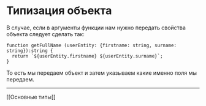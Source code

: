 # Типизация объекта
В случае, если в аргументы функции нам нужно передать свойства объекта следует сделать так:
```
function getFullName (userEntity: {firstname: string, surname: string}):string {
  return `${userEntity.firstname} ${userEntity.surname}`;
}
```

То есть мы передаем объект и затем указываем какие именно поля мы передаем. 

---
[[Основные типы]]